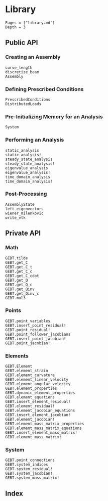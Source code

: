 # Library

```@contents
Pages = ["library.md"]
Depth = 3
```

## Public API

### Creating an Assembly

```@docs
curve_length
discretize_beam
Assembly
```

### Defining Prescribed Conditions

```@docs
PrescribedConditions
DistributedLoads
```

### Pre-Initializing Memory for an Analysis

```@docs
System
```

### Performing an Analysis

```@docs
static_analysis
static_analysis!
steady_state_analysis
steady_state_analysis!
eigenvalue_analysis
eigenvalue_analysis!
time_domain_analysis
time_domain_analysis!
```

### Post-Processing

```@docs
AssemblyState
left_eigenvectors
wiener_milenkovic
write_vtk
```

## Private API

### Math

```@docs
GEBT.tilde
GEBT.get_C
GEBT.get_C_t
GEBT.get_C_c
GEBT.get_C_cdot
GEBT.get_Q
GEBT.get_Q_c
GEBT.get_Qinv
GEBT.get_Qinv_c
GEBT.mul3
```

### Points

```@docs
GEBT.point_variables
GEBT.insert_point_residual!
GEBT.point_residual!
GEBT.point_follower_jacobians
GEBT.insert_point_jacobian!
GEBT.point_jacobian!
```

### Elements

```@docs
GEBT.Element
GEBT.element_strain
GEBT.element_curvature
GEBT.element_linear_velocity
GEBT.element_angular_velocity
GEBT.element_properties
GEBT.dynamic_element_properties
GEBT.element_equations
GEBT.insert_element_residual!
GEBT.element_residual!
GEBT.element_jacobian_equations
GEBT.insert_element_jacobian!
GEBT.element_jacobian!
GEBT.element_mass_matrix_properties
GEBT.element_mass_matrix_equations
GEBT.insert_element_mass_matrix!
GEBT.element_mass_matrix!
```

### System

```@docs
GEBT.point_connections
GEBT.system_indices
GEBT.system_residual!
GEBT.system_jacobian!
GEBT.system_mass_matrix!
```

## Index

```@index
```
